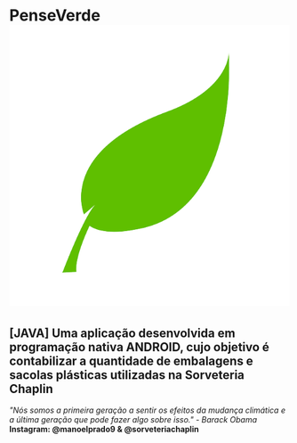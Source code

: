 # PenseVerde ![logo](./penseverdelogo.png)
## [JAVA] Uma aplicação desenvolvida em programação nativa ANDROID, cujo objetivo é contabilizar a quantidade de embalagens e sacolas plásticas utilizadas na Sorveteria Chaplin 

*"Nós somos a primeira geração a sentir os efeitos da mudança climática e a última geração que pode fazer algo sobre isso." - Barack Obama*
</br>
**Instagram: @manoelprado9 & @sorveteriachaplin**
